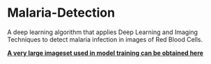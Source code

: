 # Malaria-Detection
A deep learning algorithm that applies Deep Learning and Imaging Techniques to detect malaria infection in images of Red Blood Cells.

[**A very large imageset used in model training can be obtained here**](https://drive.google.com/file/d/10CW31mlZbsTxdlJwjok8dSC0NxBVt9bz/view?usp=sharing)
